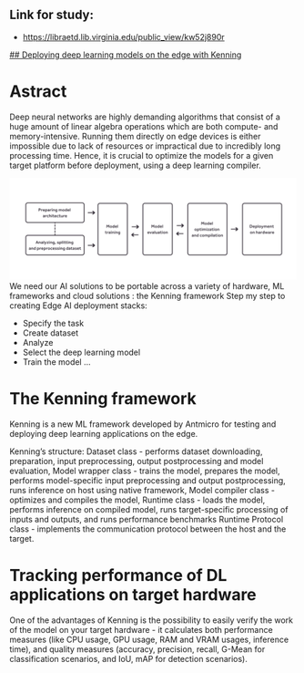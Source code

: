 ## Link for study: 
- https://libraetd.lib.virginia.edu/public_view/kw52j890r

[## Deploying deep learning models on the edge with Kenning](https://riscv.org/news/2021/06/deploying-deep-learning-models-on-the-edge-with-kenning/)

# Astract
Deep neural networks are highly demanding algorithms that consist of a huge amount of linear algebra operations which are both compute- and memory-intensive. Running them directly on edge devices is either impossible due to lack of resources or impractical due to incredibly long processing time. Hence, it is crucial to optimize the models for a given target platform before deployment, using a deep learning compiler.

![Alt text](https://github.com/illubaby/Optimization_RISC-V/blob/main/Background/Examine%20ML%20on%20EdgeAI%20and%20RISC-V/picture/edge-ai-development-flow.png)
We need our AI solutions to be portable across a variety of hardware, ML frameworks and cloud solutions :  the Kenning framework
Step my step to creating Edge AI deployment stacks:
- Specify the task
- Create dataset
- Analyze
- Select the deep learning model
- Train the model 
  ...
# The Kenning framework 
Kenning is a new ML framework developed by Antmicro for testing and deploying deep learning applications on the edge. 

Kenning’s structure:
Dataset class - performs dataset downloading, preparation, input preprocessing, output postprocessing and model evaluation,
Model wrapper class - trains the model, prepares the model, performs model-specific input preprocessing and output postprocessing, runs inference on host using native framework,
Model compiler class - optimizes and compiles the model,
Runtime class - loads the model, performs inference on compiled model, runs target-specific processing of inputs and outputs, and runs performance benchmarks
Runtime Protocol class - implements the communication protocol between the host and the target.
# Tracking performance of DL applications on target hardware
One of the advantages of Kenning is the possibility to easily verify the work of the model on your target hardware - it calculates both performance measures (like CPU usage, GPU usage, RAM and VRAM usages, inference time), and quality measures (accuracy, precision, recall, G-Mean for classification scenarios, and IoU, mAP for detection scenarios).
